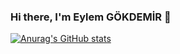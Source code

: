 ### Hi there, I'm Eylem GÖKDEMİR 👋

[![Anurag's GitHub stats](https://github-readme-stats.vercel.app/api?username=EylemGokdemir05)](https://github.com/anuraghazra/github-readme-stats)
